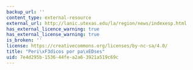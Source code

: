 ```yaml
---
backup_url: ''
content_type: external-resource
external_url: http://lanic.utexas.edu/la/region/news/indexesp.html
has_external_licence_warning: true
has_external_license_warning: true
is_broken: ''
license: https://creativecommons.org/licenses/by-nc-sa/4.0/
title: "Peri\xF3dicos por pa\xEDses"
uid: 7e4d295b-1536-44fe-a2a6-3921a519c69c
---
```


